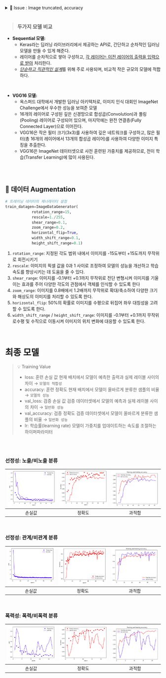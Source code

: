 <details>
<summary> 📌 Issue : Image truncated, accuracy</summary><br>

- try1. PIL 라이브러리로 파일 손상 검사 돌려봄 → 이미지 손상은 X
- try2. `ImageFile.LOAD_TRUNCATED_IMAGES = True` 설정
    - 트레이닝 돌리면 돌아는 가는데 예상보다 더 **accuracy가 낮게나옴**
    - 이미지가 잘려서 파일 일부만 입력으로 들어가서인듯
- try3. 데이터 형상 상수 정의 - 사진 크기 설정
    - 코랩(GPU) - 세션이 자꾸 죽음
    - 주피터(CPU) - 600*600 으로 돌리면 → ETA: 4시간 이상
        - 집가서 서브 노트북으로 돌려보기…
    - image size=256*256, batch size=10/5, epoch=3
    - image size=512*512, batch size=5, epoch=10
  
    - image size=256*256, batch size=5, epoch=10

    - **image size=256*256, batch size=8, epoch=10 `best`**    
    - image size=256*256, batch size=16, epoch=10      
    - image size=256*256, batch size16, epoch=30
        - 30으로 돌렸는데 다 안돌아감


        
    - image size=256*256, batch size=32, epoch=10
        
- try4. 이미지 resize
- 1000*1000 돌려본 결과 공유 → 데이터 더 수집해야할지 말지
    - 코랩에서는 세션 죽음, RAM 부족
    - CNN 모델에서 일반적으로 작은 이미지를 사용하는 이유
        
        <u>모델 복잡성:</u> CNN 모델은 보통 이미지의 로컬 패턴과 구조를 학습하기 위해 작은 합성곱 필터를 사용합니다. 작은 이미지에서도 로컬 패턴을 잘 파악할 수 있으며, 이미지를 크게 하면 이러한 로컬 패턴이 희석될 수 있습니다. 따라서 작은 이미지 크기로 충분한 성능을 얻을 수 있습니다.
        
        <u>Overfitting의 위험 감소:</u> 큰 이미지를 사용하면 모델이 작은 세부 사항에 더 많이 fitting되는 경향이 있습니다. 작은 이미지에서는 학습 데이터의 다양성을 잘 반영하고 일반화된 모델을 학습하는 데 도움이 될 수 있습니다.
        
        라고 합니다.. </details><br>

> ### 두가지 모델 비교 

- **Sequential 모델:**
    - Keras라는 딥러닝 라이브러리에서 제공하는 API로, 간단하고 순차적인 딥러닝 모델을 만들 수 있게 해준다.
    - 레이어를 순차적으로 쌓아 구성하고, <u>각 레이어는 이전 레이어의 출력을 입력으로 받아</u> 처리한다.
    - <u><i>단순하고 직관적인 설계</i></u>를 위해 주로 사용되며, 비교적 작은 규모의 모델에 적합하다. 

<br>

- **VGG16 모델:**
    - 옥스퍼드 대학에서 개발한 딥러닝 아키텍처로, 이미지 인식 대회인 ImageNet Challenge에서 우수한 성능을 보여준 모델
    - 16개의 레이어로 구성된 깊은 신경망으로 합성곱(Convolution)과 풀링(Pooling) 레이어로 구성되어 있으며, 마지막에는 완전 연결층(Fully Connected Layer)으로 이어진다.
    - VGG16은 작은 필터 크기(3x3)를 사용하여 깊은 네트워크를 구성하고, 많은 필터(총 16개의 레이어에서 13개의 합성곱 레이어)를 사용하여 다양한 이미지 특징을 추출한다.
    - VGG16은 ImageNet 데이터셋으로 사전 훈련된 가중치를 제공하므로, 전이 학습(Transfer Learning)에 많이 사용된다.

<br><br>
## 🌟 데이터 Augmentation

```python
# 트레이닝 데이터의 제너레이터 설정
train_datagen=ImageDataGenerator(
			rotation_range=15,
			rescale=1./255,
			shear_range=0.1,
			zoom_range=0.2,
			horizontal_flip=True,
			width_shift_range=0.1,
			height_shift_range=0.1)
```

1. `rotation_range`: 지정된 각도 범위 내에서 이미지를 -15도부터 +15도까지 무작위로 회전시키기
2. `rescale`: 이미지의 픽셀 값을 0과 1 사이로 조정하여 모델의 성능을 개선하고 학습 속도를 향상시키는 데 도움을 줄 수 있다.
3. `shear_range`: 이미지를  -0.1부터 +0.1까지 무작위로 전단 변형시켜 이미지를 기울이는 효과를 주어 다양한 각도의 관점에서 객체를 인식할 수 있도록 한다
4. `zoom_range`: 이미지를 0.8배에서 1.2배까지 무작위로  확대/축소하여 다양한 크기와 해상도의 이미지를 처리할 수 있도록 한다. 
5. `horizontal_flip`: 50%의 확률로 이미지를 수평으로 뒤집어 좌우 대칭성을 고려할 수 있도록 한다.
6. `width_shift_range` / `height_shift_range`: 이미지를 -0.1부터 +0.1까지 무작위로수평 및 수직으로 이동시켜 이미지의 위치 변화에 대응할 수 있도록 한다.

<br>

# 최종 모델

> 💡 Training Value
>- loss: 훈련 손실 값
현재 배치에서 모델이 예측한 출력과 실제 레이블 사이의 차이 → `모델의 적합성`
>- accuracy: 훈련 정확도
>현재 배치에서 모델이 올바르게 분류한 샘플의 비율 → `모델의 성능`
>- val_loss: 검증 손실 값 
검증 데이터셋에서 모델의 예측과 실제 레이블 사이의 차이 → `일반화 성능`
>- val_accuracy: 검증 정확도
검증 데이터셋에서 모델이 올바르게 분류한 샘플의 비율 → `일반화 성능`
>- lr: 학습률(learning rate)
모델이 가중치를 업데이트하는 속도를 조절하는 하이퍼파라미터

<br><br>

### 선정성: 노출/비노출 분류
| ![손실값](./img/노출/노출loss.png) | ![정확도](./img/노출/노출accur.png) | ![과적합](./img/노출/노출overfit.png) |
|:---:|:---:|:---:|
| 손실값 | 정확도 | 과적합 |


<br>

### 선정성: 관계/비관계 분류 
| ![손실값](./img/관계/관계loss.png) | ![정확도](./img/관계/관계accur.png) | ![과적합](./img/관계/관계overfit.png) |
|:---:|:---:|:---:|
| 손실값 | 정확도 | 과적합 |


<br>

### 폭력성: 폭력/비폭력 분류
| ![손실값](./img/폭력/폭력loss.png) | ![정확도](./img/폭력/폭력accur.png) | ![과적합](./img/폭력/폭력overfit.png) |
|:---:|:---:|:---:|
| 손실값 | 정확도 | 과적합 |
